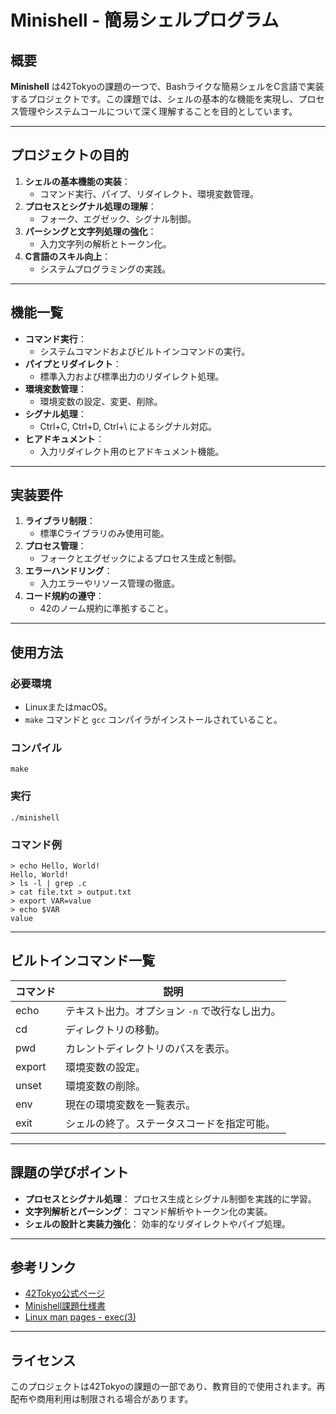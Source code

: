 # Minishell - 簡易シェルプログラム

## 概要
**Minishell** は42Tokyoの課題の一つで、Bashライクな簡易シェルをC言語で実装するプロジェクトです。この課題では、シェルの基本的な機能を実現し、プロセス管理やシステムコールについて深く理解することを目的としています。

---

## プロジェクトの目的
1. **シェルの基本機能の実装**：
   - コマンド実行、パイプ、リダイレクト、環境変数管理。
2. **プロセスとシグナル処理の理解**：
   - フォーク、エグゼック、シグナル制御。
3. **パーシングと文字列処理の強化**：
   - 入力文字列の解析とトークン化。
4. **C言語のスキル向上**：
   - システムプログラミングの実践。

---

## 機能一覧
- **コマンド実行**：
  - システムコマンドおよびビルトインコマンドの実行。
- **パイプとリダイレクト**：
  - 標準入力および標準出力のリダイレクト処理。
- **環境変数管理**：
  - 環境変数の設定、変更、削除。
- **シグナル処理**：
  - Ctrl+C, Ctrl+D, Ctrl+\ によるシグナル対応。
- **ヒアドキュメント**：
  - 入力リダイレクト用のヒアドキュメント機能。

---

## 実装要件
1. **ライブラリ制限**：
   - 標準Cライブラリのみ使用可能。
2. **プロセス管理**：
   - フォークとエグゼックによるプロセス生成と制御。
3. **エラーハンドリング**：
   - 入力エラーやリソース管理の徹底。
4. **コード規約の遵守**：
   - 42のノーム規約に準拠すること。

---

## 使用方法
### 必要環境
- LinuxまたはmacOS。
- `make` コマンドと `gcc` コンパイラがインストールされていること。

### コンパイル
```
make
```
### 実行
```
./minishell
```

### コマンド例
```
> echo Hello, World!
Hello, World!
> ls -l | grep .c
> cat file.txt > output.txt
> export VAR=value
> echo $VAR
value
```

---

## ビルトインコマンド一覧
| コマンド         | 説明                                                    |
|------------------|--------------------------------------------------------|
| echo             | テキスト出力。オプション `-n` で改行なし出力。         |
| cd               | ディレクトリの移動。                                    |
| pwd              | カレントディレクトリのパスを表示。                      |
| export           | 環境変数の設定。                                        |
| unset            | 環境変数の削除。                                        |
| env              | 現在の環境変数を一覧表示。                              |
| exit             | シェルの終了。ステータスコードを指定可能。              |

---

## 課題の学びポイント
- **プロセスとシグナル処理**：
  プロセス生成とシグナル制御を実践的に学習。
- **文字列解析とパーシング**：
  コマンド解析やトークン化の実装。
- **シェルの設計と実装力強化**：
  効率的なリダイレクトやパイプ処理。

---

## 参考リンク
- [42Tokyo公式ページ](https://42tokyo.jp/)
- [Minishell課題仕様書](https://github.com/42tokyo/minishell)
- [Linux man pages - exec(3)](https://man7.org/linux/man-pages/man3/exec.3.html)

---

## ライセンス
このプロジェクトは42Tokyoの課題の一部であり、教育目的で使用されます。再配布や商用利用は制限される場合があります。

